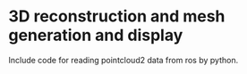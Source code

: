 # 3D reconstruction and mesh generation and display
  Include code for reading pointcloud2 data from ros by python.
